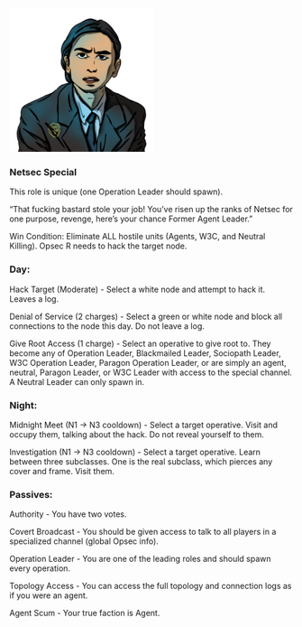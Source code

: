 ![formeragentleader.png](Images/formeragentleader.png)

### **Netsec Special**

This role is unique (one Operation Leader should spawn).

“That fucking bastard stole your job! You’ve risen up the ranks of Netsec for one purpose, revenge, here’s your chance Former Agent Leader.”

Win Condition: Eliminate ALL hostile units (Agents, W3C, and Neutral Killing). Opsec R needs to hack the target node.

### **Day:**

Hack Target (Moderate) - Select a white node and attempt to hack it. Leaves a log.

Denial of Service (2 charges) - Select a green or white node and block all connections to the node this day. Do not leave a log.

Give Root Access (1 charge) - Select an operative to give root to. They become any of Operation Leader, Blackmailed Leader, Sociopath Leader, W3C Operation Leader, Paragon Operation Leader, or are simply an agent, neutral, Paragon Leader, or W3C Leader with access to the special channel. A Neutral Leader can only spawn in.

### **Night:**

Midnight Meet (N1 -> N3 cooldown) - Select a target operative. Visit and occupy them, talking about the hack. Do not reveal yourself to them.

Investigation (N1 -> N3 cooldown) - Select a target operative. Learn between three subclasses. One is the real subclass, which pierces any cover and frame. Visit them.

### **Passives:**

Authority - You have two votes.

Covert Broadcast - You should be given access to talk to all players in a specialized channel (global Opsec info).

Operation Leader - You are one of the leading roles and should spawn every operation.

Topology Access - You can access the full topology and connection logs as if you were an agent.

Agent Scum - Your true faction is Agent.